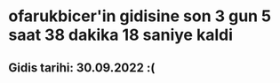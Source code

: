 # ofarukbicer'in gidisine son 3 gun 5 saat 38 dakika 18 saniye kaldi

## Gidis tarihi: 30.09.2022 :(